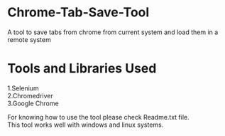 # Chrome-Tab-Save-Tool
A tool to save tabs from chrome from current system and load them in a remote system
# Tools and Libraries Used 
1.Selenium<br />
2.Chromedriver<br />
3.Google Chrome<br />

For knowing how to use the tool please check Readme.txt file.<br />
This tool works well with windows and linux systems.

